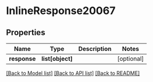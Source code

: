 # InlineResponse20067

## Properties
Name | Type | Description | Notes
------------ | ------------- | ------------- | -------------
**response** | **list[object]** |  | [optional] 

[[Back to Model list]](../README.md#documentation-for-models) [[Back to API list]](../README.md#documentation-for-api-endpoints) [[Back to README]](../README.md)


